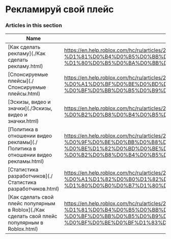 # Рекламируй свой плейс  
### Articles in this section
Name|URL
-|-
[Как сделать рекламу](./Как сделать рекламу.html) |https://en.help.roblox.com/hc/ru/articles/203313840-%D0%9A%D0%B0%D0%BA-%D1%81%D0%B4%D0%B5%D0%BB%D0%B0%D1%82%D1%8C-%D1%80%D0%B5%D0%BA%D0%BB%D0%B0%D0%BC%D1%83
[Спонсируемые плейсы](./Спонсируемые плейсы.html) |https://en.help.roblox.com/hc/ru/articles/206455923-%D0%A1%D0%BF%D0%BE%D0%BD%D1%81%D0%B8%D1%80%D1%83%D0%B5%D0%BC%D1%8B%D0%B5-%D0%BF%D0%BB%D0%B5%D0%B9%D1%81%D1%8B
[Эскизы, видео и значки](./Эскизы, видео и значки.html) |https://en.help.roblox.com/hc/ru/articles/203314060-%D0%AD%D1%81%D0%BA%D0%B8%D0%B7%D1%8B-%D0%B2%D0%B8%D0%B4%D0%B5%D0%BE-%D0%B8-%D0%B7%D0%BD%D0%B0%D1%87%D0%BA%D0%B8
[Политика в отношении видео рекламы](./Политика в отношении видео рекламы.html) |https://en.help.roblox.com/hc/ru/articles/203312520-%D0%9F%D0%BE%D0%BB%D0%B8%D1%82%D0%B8%D0%BA%D0%B0-%D0%B2-%D0%BE%D1%82%D0%BD%D0%BE%D1%88%D0%B5%D0%BD%D0%B8%D0%B8-%D0%B2%D0%B8%D0%B4%D0%B5%D0%BE-%D1%80%D0%B5%D0%BA%D0%BB%D0%B0%D0%BC%D1%8B
[Статистика разработчиков](./Статистика разработчиков.html) |https://en.help.roblox.com/hc/ru/articles/203314110-%D0%A1%D1%82%D0%B0%D1%82%D0%B8%D1%81%D1%82%D0%B8%D0%BA%D0%B0-%D1%80%D0%B0%D0%B7%D1%80%D0%B0%D0%B1%D0%BE%D1%82%D1%87%D0%B8%D0%BA%D0%BE%D0%B2
[Как сделать свой плейс популярным в Roblox](./Как сделать свой плейс популярным в Roblox.html) |https://en.help.roblox.com/hc/ru/articles/203313420-%D0%9A%D0%B0%D0%BA-%D1%81%D0%B4%D0%B5%D0%BB%D0%B0%D1%82%D1%8C-%D1%81%D0%B2%D0%BE%D0%B9-%D0%BF%D0%BB%D0%B5%D0%B9%D1%81-%D0%BF%D0%BE%D0%BF%D1%83%D0%BB%D1%8F%D1%80%D0%BD%D1%8B%D0%BC-%D0%B2-Roblox